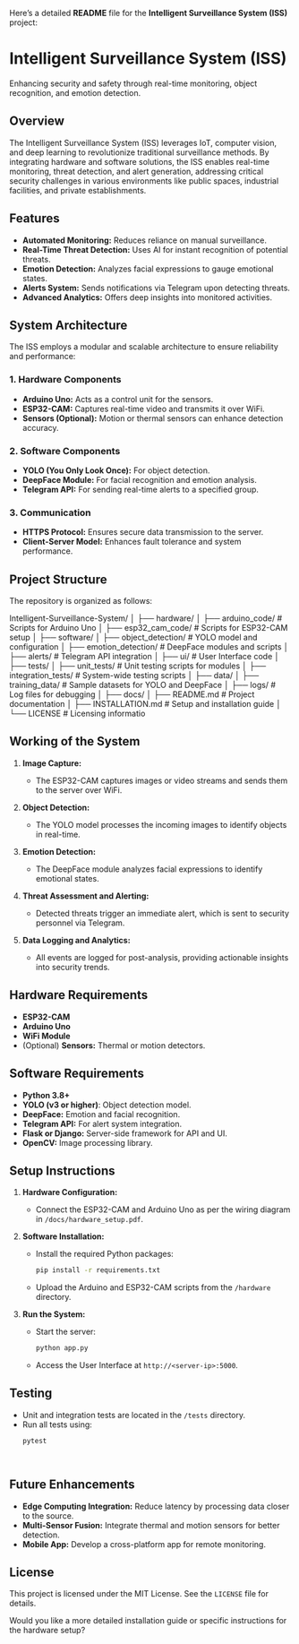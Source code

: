 Here’s a detailed **README** file for the **Intelligent Surveillance System (ISS)** project:


# **Intelligent Surveillance System (ISS)**  
Enhancing security and safety through real-time monitoring, object recognition, and emotion detection.


## **Overview**  
The Intelligent Surveillance System (ISS) leverages IoT, computer vision, and deep learning to revolutionize traditional surveillance methods. By integrating hardware and software solutions, the ISS enables real-time monitoring, threat detection, and alert generation, addressing critical security challenges in various environments like public spaces, industrial facilities, and private establishments.


## **Features**  
- **Automated Monitoring:** Reduces reliance on manual surveillance.
- **Real-Time Threat Detection:** Uses AI for instant recognition of potential threats.
- **Emotion Detection:** Analyzes facial expressions to gauge emotional states.
- **Alerts System:** Sends notifications via Telegram upon detecting threats.
- **Advanced Analytics:** Offers deep insights into monitored activities.


## **System Architecture**  
The ISS employs a modular and scalable architecture to ensure reliability and performance:

### 1. **Hardware Components**
- **Arduino Uno:** Acts as a control unit for the sensors.
- **ESP32-CAM:** Captures real-time video and transmits it over WiFi.  
- **Sensors (Optional):** Motion or thermal sensors can enhance detection accuracy.

### 2. **Software Components**
- **YOLO (You Only Look Once):** For object detection.  
- **DeepFace Module:** For facial recognition and emotion analysis.
- **Telegram API:** For sending real-time alerts to a specified group.

### 3. **Communication**
- **HTTPS Protocol:** Ensures secure data transmission to the server.
- **Client-Server Model:** Enhances fault tolerance and system performance.


## **Project Structure**  
The repository is organized as follows:

Intelligent-Surveillance-System/
│
├── hardware/
│   ├── arduino_code/           # Scripts for Arduino Uno
│   ├── esp32_cam_code/         # Scripts for ESP32-CAM setup
│
├── software/
│   ├── object_detection/       # YOLO model and configuration
│   ├── emotion_detection/      # DeepFace modules and scripts
│   ├── alerts/                 # Telegram API integration
│   ├── ui/                     # User Interface code
│
├── tests/
│   ├── unit_tests/             # Unit testing scripts for modules
│   ├── integration_tests/      # System-wide testing scripts
│
├── data/
│   ├── training_data/          # Sample datasets for YOLO and DeepFace
│   ├── logs/                   # Log files for debugging
│
├── docs/
│   ├── README.md               # Project documentation
│   ├── INSTALLATION.md         # Setup and installation guide
│
└── LICENSE                     # Licensing informatio


## **Working of the System**  
1. **Image Capture:**  
   - The ESP32-CAM captures images or video streams and sends them to the server over WiFi.  

2. **Object Detection:**  
   - The YOLO model processes the incoming images to identify objects in real-time.  

3. **Emotion Detection:**  
   - The DeepFace module analyzes facial expressions to identify emotional states.

4. **Threat Assessment and Alerting:**  
   - Detected threats trigger an immediate alert, which is sent to security personnel via Telegram.

5. **Data Logging and Analytics:**  
   - All events are logged for post-analysis, providing actionable insights into security trends.



## **Hardware Requirements**
- **ESP32-CAM**
- **Arduino Uno**
- **WiFi Module**
- (Optional) **Sensors:** Thermal or motion detectors.


## **Software Requirements**
- **Python 3.8+**
- **YOLO (v3 or higher)**: Object detection model.
- **DeepFace:** Emotion and facial recognition.
- **Telegram API:** For alert system integration.
- **Flask or Django:** Server-side framework for API and UI.
- **OpenCV:** Image processing library.



## **Setup Instructions**
1. **Hardware Configuration:**
   - Connect the ESP32-CAM and Arduino Uno as per the wiring diagram in `/docs/hardware_setup.pdf`.

2. **Software Installation:**
   - Install the required Python packages:  
     ```bash
     pip install -r requirements.txt
     ```
   - Upload the Arduino and ESP32-CAM scripts from the `/hardware` directory.

3. **Run the System:**
   - Start the server:  
     ```bash
     python app.py
     ```
   - Access the User Interface at `http://<server-ip>:5000`.



## **Testing**
- Unit and integration tests are located in the `/tests` directory.
- Run all tests using:  
  ```bash
  pytest
  



## **Future Enhancements**
- **Edge Computing Integration:** Reduce latency by processing data closer to the source.
- **Multi-Sensor Fusion:** Integrate thermal and motion sensors for better detection.
- **Mobile App:** Develop a cross-platform app for remote monitoring.



## **License**
This project is licensed under the MIT License. See the `LICENSE` file for details.



Would you like a more detailed installation guide or specific instructions for the hardware setup?
